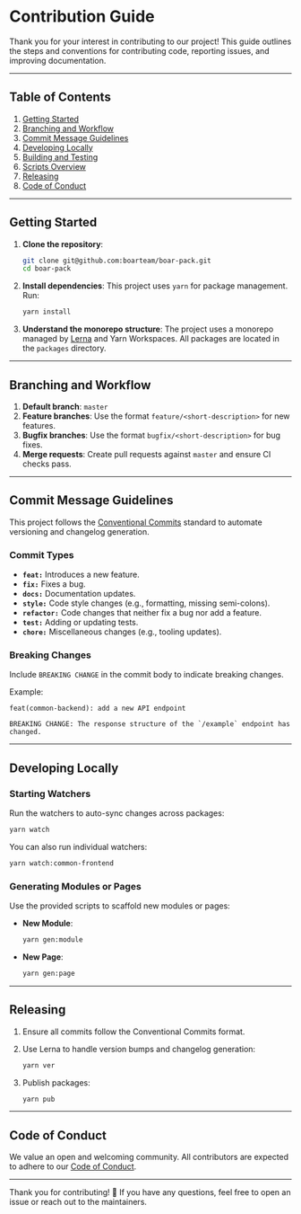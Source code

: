 # Contribution Guide

Thank you for your interest in contributing to our project! This guide outlines the steps and conventions for
contributing code, reporting issues, and improving documentation.

---

## **Table of Contents**

1. [Getting Started](#getting-started)
2. [Branching and Workflow](#branching-and-workflow)
3. [Commit Message Guidelines](#commit-message-guidelines)
4. [Developing Locally](#developing-locally)
5. [Building and Testing](#building-and-testing)
6. [Scripts Overview](#scripts-overview)
7. [Releasing](#releasing)
8. [Code of Conduct](#code-of-conduct)

---

## **Getting Started**

1. **Clone the repository**:
   ```bash
   git clone git@github.com:boarteam/boar-pack.git
   cd boar-pack
   ```

2. **Install dependencies**:
   This project uses `yarn` for package management. Run:
   ```bash
   yarn install
   ```

3. **Understand the monorepo structure**:
   The project uses a monorepo managed by [Lerna](https://lerna.js.org/) and Yarn Workspaces. All packages are located
   in the `packages` directory.

---

## **Branching and Workflow**

1. **Default branch**: `master`
2. **Feature branches**: Use the format `feature/<short-description>` for new features.
3. **Bugfix branches**: Use the format `bugfix/<short-description>` for bug fixes.
4. **Merge requests**: Create pull requests against `master` and ensure CI checks pass.

---

## **Commit Message Guidelines**

This project follows the [Conventional Commits](https://www.conventionalcommits.org/) standard to automate versioning
and changelog generation.

### **Commit Types**

- **`feat:`** Introduces a new feature.
- **`fix:`** Fixes a bug.
- **`docs:`** Documentation updates.
- **`style:`** Code style changes (e.g., formatting, missing semi-colons).
- **`refactor:`** Code changes that neither fix a bug nor add a feature.
- **`test:`** Adding or updating tests.
- **`chore:`** Miscellaneous changes (e.g., tooling updates).

### **Breaking Changes**

Include `BREAKING CHANGE` in the commit body to indicate breaking changes.

Example:

```plaintext
feat(common-backend): add a new API endpoint

BREAKING CHANGE: The response structure of the `/example` endpoint has changed.
```

---

## **Developing Locally**

### **Starting Watchers**

Run the watchers to auto-sync changes across packages:

```bash
yarn watch
```

You can also run individual watchers:

```bash
yarn watch:common-frontend
```

### **Generating Modules or Pages**

Use the provided scripts to scaffold new modules or pages:

- **New Module**:
  ```bash
  yarn gen:module
  ```
- **New Page**:
  ```bash
  yarn gen:page
  ```

---

## **Releasing**

1. Ensure all commits follow the Conventional Commits format.
2. Use Lerna to handle version bumps and changelog generation:
   ```bash
   yarn ver
   ```

3. Publish packages:
   ```bash
   yarn pub
   ```

---

## **Code of Conduct**

We value an open and welcoming community. All contributors are expected to adhere to
our [Code of Conduct](CODE_OF_CONDUCT.md).

---

Thank you for contributing! 🚀 If you have any questions, feel free to open an issue or reach out to the maintainers.
